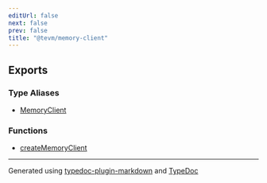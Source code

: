 ```yaml
---
editUrl: false
next: false
prev: false
title: "@tevm/memory-client"
---
```


## Exports

### Type Aliases

- [MemoryClient](/reference/tevm/memory-client/type-aliases/memoryclient/)

### Functions

- [createMemoryClient](/reference/tevm/memory-client/functions/creatememoryclient/)

***
Generated using [typedoc-plugin-markdown](https://www.npmjs.com/package/typedoc-plugin-markdown) and [TypeDoc](https://typedoc.org/)
